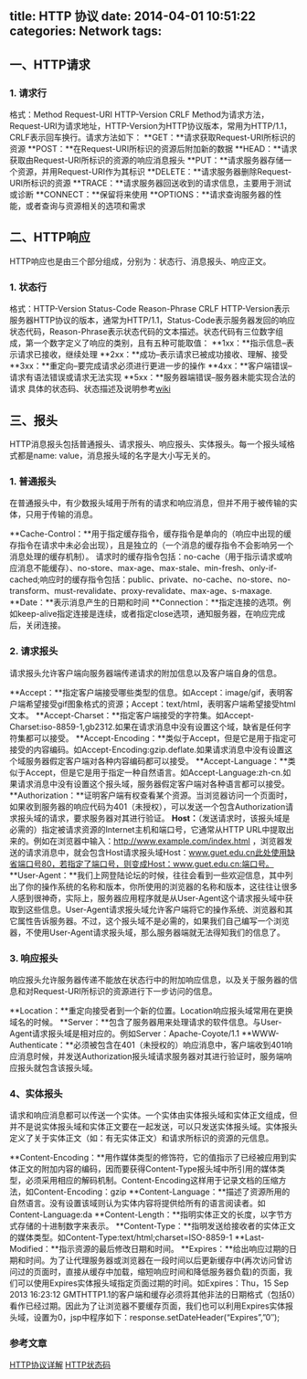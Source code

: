 title: HTTP 协议
date: 2014-04-01 10:51:22
categories: Network
tags:
---
## 一、HTTP请求
### 1. 请求行
格式：Method Request-URI HTTP-Version CRLF
Method为请求方法，Request-URI为请求地址，HTTP-Version为HTTP协议版本，常用为HTTP/1.1，CRLF表示回车换行。请求方法如下：
**GET：**请求获取Request-URI所标识的资源
**POST：**在Request-URI所标识的资源后附加新的数据
**HEAD：**请求获取由Request-URI所标识的资源的响应消息报头
**PUT：**请求服务器存储一个资源，并用Request-URI作为其标识
**DELETE：**请求服务器删除Request-URI所标识的资源
**TRACE：**请求服务器回送收到的请求信息，主要用于测试或诊断
**CONNECT：**保留将来使用
**OPTIONS：**请求查询服务器的性能，或者查询与资源相关的选项和需求

## 二、HTTP响应
HTTP响应也是由三个部分组成，分别为：状态行、消息报头、响应正文。
### 1. 状态行
格式：HTTP-Version Status-Code Reason-Phrase CRLF
HTTP-Version表示服务器HTTP协议的版本，通常为HTTP/1.1，Status-Code表示服务器发回的响应状态代码，Reason-Phrase表示状态代码的文本描述。状态代码有三位数字组成，第一个数字定义了响应的类别，且有五种可能取值：
**1xx：**指示信息–表示请求已接收，继续处理
**2xx：**成功–表示请求已被成功接收、理解、接受
**3xx：**重定向–要完成请求必须进行更进一步的操作
**4xx：**客户端错误–请求有语法错误或请求无法实现
**5xx：**服务器端错误–服务器未能实现合法的请求
具体的状态码、状态描述及说明参考[wiki](http://zh.wikipedia.org/wiki/HTTP%E7%8A%B6%E6%80%81%E7%A0%81)
<!-- more -->
## 三、报头
HTTP消息报头包括普通报头、请求报头、响应报头、实体报头。每一个报头域格式都是name: value，消息报头域的名字是大小写无关的。
### 1. 普通报头
在普通报头中，有少数报头域用于所有的请求和响应消息，但并不用于被传输的实体，只用于传输的消息。

**Cache-Control：**用于指定缓存指令，缓存指令是单向的（响应中出现的缓存指令在请求中未必会出现），且是独立的（一个消息的缓存指令不会影响另一个消息处理的缓存机制）。
请求时的缓存指令包括：no-cache（用于指示请求或响应消息不能缓存）、no-store、max-age、max-stale、min-fresh、only-if-cached;响应时的缓存指令包括：public、private、no-cache、no-store、no-transform、must-revalidate、proxy-revalidate、max-age、s-maxage.
**Date：**表示消息产生的日期和时间
**Connection：**指定连接的选项。例如keep-alive指定连接是连续，或者指定close选项，通知服务器，在响应完成后，关闭连接。
### 2. 请求报头
请求报头允许客户端向服务器端传递请求的附加信息以及客户端自身的信息。

**Accept：**指定客户端接受哪些类型的信息。如Accept：image/gif，表明客户端希望接受gif图象格式的资源；Accept：text/html，表明客户端希望接受html文本。
**Accept-Charset：**指定客户端接受的字符集。如Accept-Charset:iso-8859-1,gb2312.如果在请求消息中没有设置这个域，缺省是任何字符集都可以接受。
**Accept-Encoding：**类似于Accept，但是它是用于指定可接受的内容编码。如Accept-Encoding:gzip.deflate.如果请求消息中没有设置这个域服务器假定客户端对各种内容编码都可以接受。
**Accept-Language：**类似于Accept，但是它是用于指定一种自然语言。如Accept-Language:zh-cn.如果请求消息中没有设置这个报头域，服务器假定客户端对各种语言都可以接受。
**Authorization：**证明客户端有权查看某个资源。当浏览器访问一个页面时，如果收到服务器的响应代码为401（未授权），可以发送一个包含Authorization请求报头域的请求，要求服务器对其进行验证。
**Host：**（发送请求时，该报头域是必需的）指定被请求资源的Internet主机和端口号，它通常从HTTP URL中提取出来的。例如在浏览器中输入：http://www.example.com/index.html ，浏览器发送的请求消息中，就会包含Host请求报头域Host：www.guet.edu.cn此处使用缺省端口号80，若指定了端口号，则变成Host：www.guet.edu.cn:端口号。
**User-Agent：**我们上网登陆论坛的时候，往往会看到一些欢迎信息，其中列出了你的操作系统的名称和版本，你所使用的浏览器的名称和版本，这往往让很多人感到很神奇，实际上，服务器应用程序就是从User-Agent这个请求报头域中获取到这些信息。User-Agent请求报头域允许客户端将它的操作系统、浏览器和其它属性告诉服务器。不过，这个报头域不是必需的，如果我们自己编写一个浏览器，不使用User-Agent请求报头域，那么服务器端就无法得知我们的信息了。

### 3. 响应报头
响应报头允许服务器传递不能放在状态行中的附加响应信息，以及关于服务器的信息和对Request-URI所标识的资源进行下一步访问的信息。

**Location：**重定向接受者到一个新的位置。Location响应报头域常用在更换域名的时候。
**Server：**包含了服务器用来处理请求的软件信息。与User-Agent请求报头域是相对应的。例如Server：Apache-Coyote/1.1
**WWW-Authenticate：**必须被包含在401（未授权的）响应消息中，客户端收到401响应消息时候，并发送Authorization报头域请求服务器对其进行验证时，服务端响应报头就包含该报头域。

### 4、实体报头
请求和响应消息都可以传送一个实体。一个实体由实体报头域和实体正文组成，但并不是说实体报头域和实体正文要在一起发送，可以只发送实体报头域。实体报头定义了关于实体正文（如：有无实体正文）和请求所标识的资源的元信息。

**Content-Encoding：**用作媒体类型的修饰符，它的值指示了已经被应用到实体正文的附加内容的编码，因而要获得Content-Type报头域中所引用的媒体类型，必须采用相应的解码机制。Content-Encoding这样用于记录文档的压缩方法，如Content-Encoding：gzip
**Content-Language：**描述了资源所用的自然语言。没有设置该域则认为实体内容将提供给所有的语言阅读者。如Content-Language:da
**Content-Length：**指明实体正文的长度，以字节方式存储的十进制数字来表示。
**Content-Type：**指明发送给接收者的实体正文的媒体类型。如Content-Type:text/html;charset=ISO-8859-1
**Last-Modified：**指示资源的最后修改日期和时间。
**Expires：**给出响应过期的日期和时间。为了让代理服务器或浏览器在一段时间以后更新缓存中(再次访问曾访问过的页面时，直接从缓存中加载，缩短响应时间和降低服务器负载)的页面，我们可以使用Expires实体报头域指定页面过期的时间。如Expires：Thu，15 Sep 2013 16:23:12 GMTHTTP1.1的客户端和缓存必须将其他非法的日期格式（包括0）看作已经过期。因此为了让浏览器不要缓存页面，我们也可以利用Expires实体报头域，设置为0，jsp中程序如下：response.setDateHeader(“Expires”,”0″);

### 参考文章
[HTTP协议详解](http://www.cnblogs.com/li0803/archive/2008/11/03/1324746.html)
[HTTP状态码](http://zh.wikipedia.org/wiki/HTTP%E7%8A%B6%E6%80%81%E7%A0%81)